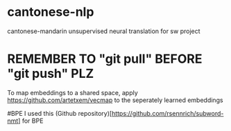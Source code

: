 # cantonese-nlp
cantonese-mandarin unsupervised neural translation for sw project

# REMEMBER TO "git pull" BEFORE "git push" PLZ

To map embeddings to a shared space, apply https://github.com/artetxem/vecmap to the seperately learned embeddings

#BPE
I used this (Github repository)[https://github.com/rsennrich/subword-nmt] for BPE

